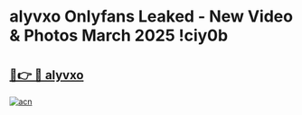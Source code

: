 # alyvxo Onlyfans Leaked - New Video & Photos March 2025 !ciy0b

# <h2><a href="https://prast6.iuczelnia.edu.pl?title=alyvxo&ref=ciy0b">🔗👉 🔴 alyvxo</a></h2>

[![acn](https://github.com/user-attachments/assets/0f9c940e-d8b0-45ae-aac7-cd30a18b3e1c)](https://prast6.iuczelnia.edu.pl?title=alyvxo&ref=ciy0b)

